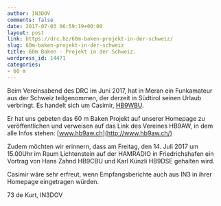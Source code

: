 ```yaml
---
author: IN3DOV
comments: false
date: 2017-07-03 06:59:19+00:00
layout: post
link: https://drc.bz/60m-baken-projekt-in-der-schweiz/
slug: 60m-baken-projekt-in-der-schweiz
title: 60m Baken - Projekt in der Schweiz.
wordpress_id: 14471
categories:
- 60 m
---
```


Beim Vereinsabend des DRC im Juni 2017, hat in Meran ein Funkamateur aus der Schweiz teilgenommen, der derzeit in Südtirol seinen Urlaub verbringt. Es handelt sich um Casimir, [HB9WBU](https://qrz.com/db/HB9WBU/?mlab=).

Er hat uns gebeten das 60 m Baken Projekt auf unserer Homepage zu veröffentlichen und verweisen auf das Link des Vereines HB9AW, in dem alle Infos stehen: [www.hb9aw.ch](http://www.hb9aw.ch/)

Zudem möchten wir erinnern, dass am Freitag, den 14. Juli 2017 um 15.00Uhr im Raum Lichtenstein auf der HAMRADIO in Friedrichshafen ein Vortrag von Hans Zahnd HB9CBU und Karl Künzli HB9DSE gehalten wird.

Casimir wäre sehr erfreut, wenn Empfangsberichte auch aus IN3 in ihrer Homepage eingetragen würden.

73 de Kurt, IN3DOV
